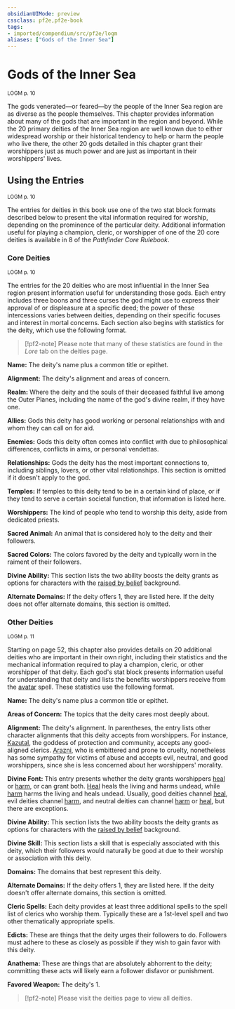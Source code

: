 ```yaml
---
obsidianUIMode: preview
cssclass: pf2e,pf2e-book
tags:
- imported/compendium/src/pf2e/logm
aliases: ["Gods of the Inner Sea"]
---
```

# Gods of the Inner Sea
<sup>LOGM p. 10</sup>

The gods venerated—or feared—by the people of the Inner Sea region are as diverse as the people themselves. This chapter provides information about many of the gods that are important in the region and beyond. While the 20 primary deities of the Inner Sea region are well known due to either widespread worship or their historical tendency to help or harm the people who live there, the other 20 gods detailed in this chapter grant their worshippers just as much power and are just as important in their worshippers' lives.

## Using the Entries
<sup>LOGM p. 10</sup>

The entries for deities in this book use one of the two stat block formats described below to present the vital information required for worship, depending on the prominence of the particular deity. Additional information useful for playing a champion, cleric, or worshipper of one of the 20 core deities is available in 8 of the _Pathfinder Core Rulebook_.

### Core Deities
<sup>LOGM p. 10</sup>

The entries for the 20 deities who are most influential in the Inner Sea region present information useful for understanding those gods. Each entry includes three boons and three curses the god might use to express their approval of or displeasure at a specific deed; the power of these intercessions varies between deities, depending on their specific focuses and interest in mortal concerns. Each section also begins with statistics for the deity, which use the following format.

> [!pf2-note]
> Please note that many of these statistics are found in the _Lore_ tab on the deities page.

**Name:** The deity's name plus a common title or epithet.

**Alignment:** The deity's alignment and areas of concern.

**Realm:** Where the deity and the souls of their deceased faithful live among the Outer Planes, including the name of the god's divine realm, if they have one.

**Allies:** Gods this deity has good working or personal relationships with and whom they can call on for aid.

**Enemies:** Gods this deity often comes into conflict with due to philosophical differences, conflicts in aims, or personal vendettas.

**Relationships:** Gods the deity has the most important connections to, including siblings, lovers, or other vital relationships. This section is omitted if it doesn't apply to the god.

**Temples:** If temples to this deity tend to be in a certain kind of place, or if they tend to serve a certain societal function, that information is listed here.

**Worshippers:** The kind of people who tend to worship this deity, aside from dedicated priests.

**Sacred Animal:** An animal that is considered holy to the deity and their followers.

**Sacred Colors:** The colors favored by the deity and typically worn in the raiment of their followers.

**Divine Ability:** This section lists the two ability boosts the deity grants as options for characters with the [raised by belief](../../compendium/character/backgrounds/raised-by-belief-logm.md) background.

**Alternate Domains:** If the deity offers 1, they are listed here. If the deity does not offer alternate domains, this section is omitted.

### Other Deities
<sup>LOGM p. 11</sup>

Starting on page 52, this chapter also provides details on 20 additional deities who are important in their own right, including their statistics and the mechanical information required to play a champion, cleric, or other worshipper of that deity. Each god's stat block presents information useful for understanding that deity and lists the benefits worshippers receive from the [avatar](../../compendium/spells/avatar.md) spell. These statistics use the following format.

**Name:** The deity's name plus a common title or epithet.

**Areas of Concern:** The topics that the deity cares most deeply about.

**Alignment:** The deity's alignment. In parentheses, the entry lists other character alignments that this deity accepts from worshippers. For instance, [Kazutal](../../compendium/setting/deities/kazutal-logm.md), the goddess of protection and community, accepts any good-aligned clerics. [Arazni](../../compendium/setting/deities/arazni-logm.md), who is embittered and prone to cruelty, nonetheless has some sympathy for victims of abuse and accepts evil, neutral, and good worshippers, since she is less concerned about her worshippers' morality.

**Divine Font:** This entry presents whether the deity grants worshippers [heal](../../compendium/spells/heal.md) or [harm](../../compendium/spells/harm.md), or can grant both. [Heal](../../compendium/spells/heal.md) heals the living and harms undead, while [harm](../../compendium/spells/harm.md) harms the living and heals undead. Usually, good deities channel [heal](../../compendium/spells/heal.md), evil deities channel [harm](../../compendium/spells/harm.md), and neutral deities can channel [harm](../../compendium/spells/harm.md) or [heal](../../compendium/spells/heal.md), but there are exceptions.

**Divine Ability:** This section lists the two ability boosts the deity grants as options for characters with the [raised by belief](../../compendium/character/backgrounds/raised-by-belief-logm.md) background.

**Divine Skill:** This section lists a skill that is especially associated with this deity, which their followers would naturally be good at due to their worship or association with this deity.

**Domains:** The domains that best represent this deity.

**Alternate Domains:** If the deity offers 1, they are listed here. If the deity doesn't offer alternate domains, this section is omitted.

**Cleric Spells:** Each deity provides at least three additional spells to the spell list of clerics who worship them. Typically these are a 1st-level spell and two other thematically appropriate spells.

**Edicts:** These are things that the deity urges their followers to do. Followers must adhere to these as closely as possible if they wish to gain favor with this deity.

**Anathema:** These are things that are absolutely abhorrent to the deity; committing these acts will likely earn a follower disfavor or punishment.

**Favored Weapon:** The deity's 1.

> [!pf2-note]
> Please visit the deities page to view all deities.